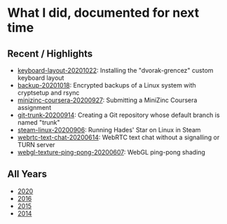 
# What I did, documented for next time

## Recent / Highlights

* [keyboard-layout-20201022](2020/keyboard-layout-20201022/index.md): Installing the "dvorak-grencez" custom keyboard layout
* [backup-20201018](2020/backup-20201018/index.md): Encrypted backups of a Linux system with cryptsetup and rsync
* [minizinc-coursera-20200927](2020/minizinc-coursera-20200927.md): Submitting a MiniZinc Coursera assignment
* [git-trunk-20200914](2020/git-trunk-20200914.md): Creating a Git repository whose default branch is named "trunk"
* [steam-linux-20200906](2020/steam-linux-20200906.md): Running Hades' Star on Linux in Steam
* [webrtc-text-chat-20200614](2020/webrtc-text-chat-20200614/index.md): WebRTC text chat without a signalling or TURN server
* [webgl-texture-ping-pong-20200607](2020/webgl-texture-ping-pong-20200607/index.md): WebGL ping-pong shading

## All Years

* [2020](2020/index.md)
* [2016](2016/index.md)
* [2015](2015/index.md)
* [2014](2014/index.md)

